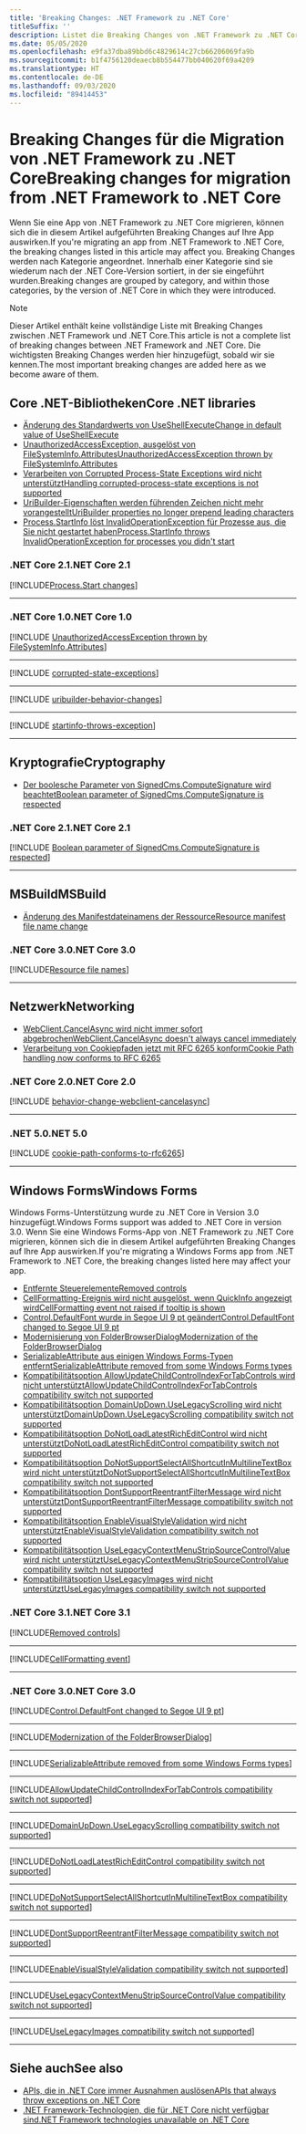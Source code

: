 ```yaml
---
title: 'Breaking Changes: .NET Framework zu .NET Core'
titleSuffix: ''
description: Listet die Breaking Changes von .NET Framework zu .NET Core auf.
ms.date: 05/05/2020
ms.openlocfilehash: e9fa37dba89bbd6c4829614c27cb66206069fa9b
ms.sourcegitcommit: b1f4756120deaecb8b554477bb040620f69a4209
ms.translationtype: HT
ms.contentlocale: de-DE
ms.lasthandoff: 09/03/2020
ms.locfileid: "89414453"
---
```

# <a name="breaking-changes-for-migration-from-net-framework-to-net-core"></a><span data-ttu-id="cb08d-103">Breaking Changes für die Migration von .NET Framework zu .NET Core</span><span class="sxs-lookup"><span data-stu-id="cb08d-103">Breaking changes for migration from .NET Framework to .NET Core</span></span>

<span data-ttu-id="cb08d-104">Wenn Sie eine App von .NET Framework zu .NET Core migrieren, können sich die in diesem Artikel aufgeführten Breaking Changes auf Ihre App auswirken.</span><span class="sxs-lookup"><span data-stu-id="cb08d-104">If you're migrating an app from .NET Framework to .NET Core, the breaking changes listed in this article may affect you.</span></span> <span data-ttu-id="cb08d-105">Breaking Changes werden nach Kategorie angeordnet. Innerhalb einer Kategorie sind sie wiederum nach der .NET Core-Version sortiert, in der sie eingeführt wurden.</span><span class="sxs-lookup"><span data-stu-id="cb08d-105">Breaking changes are grouped by category, and within those categories, by the version of .NET Core in which they were introduced.</span></span>

> [!NOTE]
> <span data-ttu-id="cb08d-106">Dieser Artikel enthält keine vollständige Liste mit Breaking Changes zwischen .NET Framework und .NET Core.</span><span class="sxs-lookup"><span data-stu-id="cb08d-106">This article is not a complete list of breaking changes between .NET Framework and .NET Core.</span></span> <span data-ttu-id="cb08d-107">Die wichtigsten Breaking Changes werden hier hinzugefügt, sobald wir sie kennen.</span><span class="sxs-lookup"><span data-stu-id="cb08d-107">The most important breaking changes are added here as we become aware of them.</span></span>

## <a name="core-net-libraries"></a><span data-ttu-id="cb08d-108">Core .NET-Bibliotheken</span><span class="sxs-lookup"><span data-stu-id="cb08d-108">Core .NET libraries</span></span>

- [<span data-ttu-id="cb08d-109">Änderung des Standardwerts von UseShellExecute</span><span class="sxs-lookup"><span data-stu-id="cb08d-109">Change in default value of UseShellExecute</span></span>](#change-in-default-value-of-useshellexecute)
- [<span data-ttu-id="cb08d-110">UnauthorizedAccessException, ausgelöst von FileSystemInfo.Attributes</span><span class="sxs-lookup"><span data-stu-id="cb08d-110">UnauthorizedAccessException thrown by FileSystemInfo.Attributes</span></span>](#unauthorizedaccessexception-thrown-by-filesysteminfoattributes)
- [<span data-ttu-id="cb08d-111">Verarbeiten von Corrupted Process-State Exceptions wird nicht unterstützt</span><span class="sxs-lookup"><span data-stu-id="cb08d-111">Handling corrupted-process-state exceptions is not supported</span></span>](#handling-corrupted-state-exceptions-is-not-supported)
- [<span data-ttu-id="cb08d-112">UriBuilder-Eigenschaften werden führenden Zeichen nicht mehr vorangestellt</span><span class="sxs-lookup"><span data-stu-id="cb08d-112">UriBuilder properties no longer prepend leading characters</span></span>](#uribuilder-properties-no-longer-prepend-leading-characters)
- [<span data-ttu-id="cb08d-113">Process.StartInfo löst InvalidOperationException für Prozesse aus, die Sie nicht gestartet haben</span><span class="sxs-lookup"><span data-stu-id="cb08d-113">Process.StartInfo throws InvalidOperationException for processes you didn't start</span></span>](#processstartinfo-throws-invalidoperationexception-for-processes-you-didnt-start)

### <a name="net-core-21"></a><span data-ttu-id="cb08d-114">.NET Core 2.1</span><span class="sxs-lookup"><span data-stu-id="cb08d-114">.NET Core 2.1</span></span>

[!INCLUDE[Process.Start changes](~/includes/core-changes/corefx/2.1/process-start-changes.md)]

***

### <a name="net-core-10"></a><span data-ttu-id="cb08d-115">.NET Core 1.0</span><span class="sxs-lookup"><span data-stu-id="cb08d-115">.NET Core 1.0</span></span>

[!INCLUDE [UnauthorizedAccessException thrown by FileSystemInfo.Attributes](~/includes/core-changes/corefx/1.0/filesysteminfo-attributes-exceptions.md)]

***

[!INCLUDE [corrupted-state-exceptions](~/includes/core-changes/corefx/1.0/corrupted-state-exceptions.md)]

***

[!INCLUDE [uribuilder-behavior-changes](../../../includes/core-changes/corefx/1.0/uribuilder-behavior-changes.md)]

***

[!INCLUDE [startinfo-throws-exception](../../../includes/core-changes/corefx/1.0/startinfo-throws-exception.md)]

***

## <a name="cryptography"></a><span data-ttu-id="cb08d-116">Kryptografie</span><span class="sxs-lookup"><span data-stu-id="cb08d-116">Cryptography</span></span>

- [<span data-ttu-id="cb08d-117">Der boolesche Parameter von SignedCms.ComputeSignature wird beachtet</span><span class="sxs-lookup"><span data-stu-id="cb08d-117">Boolean parameter of SignedCms.ComputeSignature is respected</span></span>](#boolean-parameter-of-signedcmscomputesignature-is-respected)

### <a name="net-core-21"></a><span data-ttu-id="cb08d-118">.NET Core 2.1</span><span class="sxs-lookup"><span data-stu-id="cb08d-118">.NET Core 2.1</span></span>

[!INCLUDE [Boolean parameter of SignedCms.ComputeSignature is respected](~/includes/core-changes/cryptography/2.1/compute-signature-silent-parameter.md)]

***

## <a name="msbuild"></a><span data-ttu-id="cb08d-119">MSBuild</span><span class="sxs-lookup"><span data-stu-id="cb08d-119">MSBuild</span></span>

- [<span data-ttu-id="cb08d-120">Änderung des Manifestdateinamens der Ressource</span><span class="sxs-lookup"><span data-stu-id="cb08d-120">Resource manifest file name change</span></span>](#resource-manifest-file-name-change)

### <a name="net-core-30"></a><span data-ttu-id="cb08d-121">.NET Core 3.0</span><span class="sxs-lookup"><span data-stu-id="cb08d-121">.NET Core 3.0</span></span>

[!INCLUDE[Resource file names](~/includes/core-changes/msbuild/3.0/resource-manifest-name.md)]

***

## <a name="networking"></a><span data-ttu-id="cb08d-122">Netzwerk</span><span class="sxs-lookup"><span data-stu-id="cb08d-122">Networking</span></span>

- [<span data-ttu-id="cb08d-123">WebClient.CancelAsync wird nicht immer sofort abgebrochen</span><span class="sxs-lookup"><span data-stu-id="cb08d-123">WebClient.CancelAsync doesn't always cancel immediately</span></span>](#webclientcancelasync-doesnt-always-cancel-immediately)
- [<span data-ttu-id="cb08d-124">Verarbeitung von Cookiepfaden jetzt mit RFC 6265 konform</span><span class="sxs-lookup"><span data-stu-id="cb08d-124">Cookie Path handling now conforms to RFC 6265</span></span>](#cookie-path-handling-now-conforms-to-rfc-6265)

### <a name="net-core-20"></a><span data-ttu-id="cb08d-125">.NET Core 2.0</span><span class="sxs-lookup"><span data-stu-id="cb08d-125">.NET Core 2.0</span></span>

[!INCLUDE [behavior-change-webclient-cancelasync](../../../includes/core-changes/networking/2.0/behavior-change-webclient-cancelasync.md)]

***

### <a name="net-50"></a><span data-ttu-id="cb08d-126">.NET 5.0</span><span class="sxs-lookup"><span data-stu-id="cb08d-126">.NET 5.0</span></span>

[!INCLUDE [cookie-path-conforms-to-rfc6265](../../../includes/core-changes/networking/5.0/cookie-path-conforms-to-rfc6265.md)]

***

## <a name="windows-forms"></a><span data-ttu-id="cb08d-127">Windows Forms</span><span class="sxs-lookup"><span data-stu-id="cb08d-127">Windows Forms</span></span>

<span data-ttu-id="cb08d-128">Windows Forms-Unterstützung wurde zu .NET Core in Version 3.0 hinzugefügt.</span><span class="sxs-lookup"><span data-stu-id="cb08d-128">Windows Forms support was added to .NET Core in version 3.0.</span></span> <span data-ttu-id="cb08d-129">Wenn Sie eine Windows Forms-App von .NET Framework zu .NET Core migrieren, können sich die in diesem Artikel aufgeführten Breaking Changes auf Ihre App auswirken.</span><span class="sxs-lookup"><span data-stu-id="cb08d-129">If you're migrating a Windows Forms app from .NET Framework to .NET Core, the breaking changes listed here may affect your app.</span></span>

- [<span data-ttu-id="cb08d-130">Entfernte Steuerelemente</span><span class="sxs-lookup"><span data-stu-id="cb08d-130">Removed controls</span></span>](#removed-controls)
- [<span data-ttu-id="cb08d-131">CellFormatting-Ereignis wird nicht ausgelöst, wenn QuickInfo angezeigt wird</span><span class="sxs-lookup"><span data-stu-id="cb08d-131">CellFormatting event not raised if tooltip is shown</span></span>](#cellformatting-event-not-raised-if-tooltip-is-shown)
- [<span data-ttu-id="cb08d-132">Control.DefaultFont wurde in Segoe UI 9 pt geändert</span><span class="sxs-lookup"><span data-stu-id="cb08d-132">Control.DefaultFont changed to Segoe UI 9 pt</span></span>](#default-control-font-changed-to-segoe-ui-9-pt)
- [<span data-ttu-id="cb08d-133">Modernisierung von FolderBrowserDialog</span><span class="sxs-lookup"><span data-stu-id="cb08d-133">Modernization of the FolderBrowserDialog</span></span>](#modernization-of-the-folderbrowserdialog)
- [<span data-ttu-id="cb08d-134">SerializableAttribute aus einigen Windows Forms-Typen entfernt</span><span class="sxs-lookup"><span data-stu-id="cb08d-134">SerializableAttribute removed from some Windows Forms types</span></span>](#serializableattribute-removed-from-some-windows-forms-types)
- [<span data-ttu-id="cb08d-135">Kompatibilitätsoption AllowUpdateChildControlIndexForTabControls wird nicht unterstützt</span><span class="sxs-lookup"><span data-stu-id="cb08d-135">AllowUpdateChildControlIndexForTabControls compatibility switch not supported</span></span>](#allowupdatechildcontrolindexfortabcontrols-compatibility-switch-not-supported)
- [<span data-ttu-id="cb08d-136">Kompatibilitätsoption DomainUpDown.UseLegacyScrolling wird nicht unterstützt</span><span class="sxs-lookup"><span data-stu-id="cb08d-136">DomainUpDown.UseLegacyScrolling compatibility switch not supported</span></span>](#domainupdownuselegacyscrolling-compatibility-switch-not-supported)
- [<span data-ttu-id="cb08d-137">Kompatibilitätsoption DoNotLoadLatestRichEditControl wird nicht unterstützt</span><span class="sxs-lookup"><span data-stu-id="cb08d-137">DoNotLoadLatestRichEditControl compatibility switch not supported</span></span>](#donotloadlatestricheditcontrol-compatibility-switch-not-supported)
- [<span data-ttu-id="cb08d-138">Kompatibilitätsoption DoNotSupportSelectAllShortcutInMultilineTextBox wird nicht unterstützt</span><span class="sxs-lookup"><span data-stu-id="cb08d-138">DoNotSupportSelectAllShortcutInMultilineTextBox compatibility switch not supported</span></span>](#donotsupportselectallshortcutinmultilinetextbox-compatibility-switch-not-supported)
- [<span data-ttu-id="cb08d-139">Kompatibilitätsoption DontSupportReentrantFilterMessage wird nicht unterstützt</span><span class="sxs-lookup"><span data-stu-id="cb08d-139">DontSupportReentrantFilterMessage compatibility switch not supported</span></span>](#dontsupportreentrantfiltermessage-compatibility-switch-not-supported)
- [<span data-ttu-id="cb08d-140">Kompatibilitätsoption EnableVisualStyleValidation wird nicht unterstützt</span><span class="sxs-lookup"><span data-stu-id="cb08d-140">EnableVisualStyleValidation compatibility switch not supported</span></span>](#enablevisualstylevalidation-compatibility-switch-not-supported)
- [<span data-ttu-id="cb08d-141">Kompatibilitätsoption UseLegacyContextMenuStripSourceControlValue wird nicht unterstützt</span><span class="sxs-lookup"><span data-stu-id="cb08d-141">UseLegacyContextMenuStripSourceControlValue compatibility switch not supported</span></span>](#uselegacycontextmenustripsourcecontrolvalue-compatibility-switch-not-supported)
- [<span data-ttu-id="cb08d-142">Kompatibilitätsoption UseLegacyImages wird nicht unterstützt</span><span class="sxs-lookup"><span data-stu-id="cb08d-142">UseLegacyImages compatibility switch not supported</span></span>](#uselegacyimages-compatibility-switch-not-supported)

### <a name="net-core-31"></a><span data-ttu-id="cb08d-143">.NET Core 3.1</span><span class="sxs-lookup"><span data-stu-id="cb08d-143">.NET Core 3.1</span></span>

[!INCLUDE[Removed controls](~/includes/core-changes/windowsforms/3.1/remove-controls-3.1.md)]

***

[!INCLUDE[CellFormatting event](~/includes/core-changes/windowsforms/3.1/cellformatting-event-not-raised.md)]

***

### <a name="net-core-30"></a><span data-ttu-id="cb08d-144">.NET Core 3.0</span><span class="sxs-lookup"><span data-stu-id="cb08d-144">.NET Core 3.0</span></span>

[!INCLUDE[Control.DefaultFont changed to Segoe UI 9 pt](~/includes/core-changes/windowsforms/3.0/control-defaultfont-changed.md)]

***

[!INCLUDE[Modernization of the FolderBrowserDialog](~/includes/core-changes/windowsforms/3.0/modernized-folderbrowserdialog.md)]

***

[!INCLUDE[SerializableAttribute removed from some Windows Forms types](~/includes/core-changes/windowsforms/3.0/remove-serializationattribute.md)]

***

[!INCLUDE[AllowUpdateChildControlIndexForTabControls compatibility switch not supported](~/includes/core-changes/windowsforms/3.0/deprecate-allowupdatechildcontrolindexfortabcontrols.md)]

***

[!INCLUDE[DomainUpDown.UseLegacyScrolling compatibility switch not supported](~/includes/core-changes/windowsforms/3.0/deprecate-uselegacyscrolling.md)]

***

[!INCLUDE[DoNotLoadLatestRichEditControl compatibility switch not supported](~/includes/core-changes/windowsforms/3.0/deprecate-donotloadlatestricheditcontrol.md)]

***

[!INCLUDE[DoNotSupportSelectAllShortcutInMultilineTextBox compatibility switch not supported](~/includes/core-changes/windowsforms/3.0/deprecate-donotsupportselectallshortcutinmultilinetextbox.md)]

***

[!INCLUDE[DontSupportReentrantFilterMessage compatibility switch not supported](~/includes/core-changes/windowsforms/3.0/deprecate-dontsupportreentrantfiltermessage.md)]

***

[!INCLUDE[EnableVisualStyleValidation compatibility switch not supported](~/includes/core-changes/windowsforms/3.0/deprecate-enablevisualstylevalidation.md)]

***

[!INCLUDE[UseLegacyContextMenuStripSourceControlValue compatibility switch not supported](~/includes/core-changes/windowsforms/3.0/deprecate-uselegacycontextmenustripsourcecontrolvalue.md)]

***

[!INCLUDE[UseLegacyImages compatibility switch not supported](~/includes/core-changes/windowsforms/3.0/deprecate-uselegacyimages.md)]

***

## <a name="see-also"></a><span data-ttu-id="cb08d-145">Siehe auch</span><span class="sxs-lookup"><span data-stu-id="cb08d-145">See also</span></span>

- [<span data-ttu-id="cb08d-146">APIs, die in .NET Core immer Ausnahmen auslösen</span><span class="sxs-lookup"><span data-stu-id="cb08d-146">APIs that always throw exceptions on .NET Core</span></span>](unsupported-apis.md)
- [<span data-ttu-id="cb08d-147">.NET Framework-Technologien, die für .NET Core nicht verfügbar sind</span><span class="sxs-lookup"><span data-stu-id="cb08d-147">.NET Framework technologies unavailable on .NET Core</span></span>](../porting/net-framework-tech-unavailable.md)

